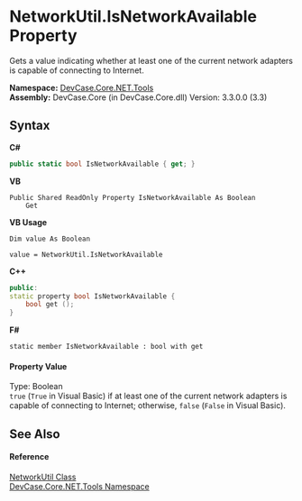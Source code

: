 # NetworkUtil.IsNetworkAvailable Property 
 

Gets a value indicating whether at least one of the current network adapters is capable of connecting to Internet.

**Namespace:**&nbsp;<a href="N_DevCase_Core_NET_Tools">DevCase.Core.NET.Tools</a><br />**Assembly:**&nbsp;DevCase.Core (in DevCase.Core.dll) Version: 3.3.0.0 (3.3)

## Syntax

**C#**<br />
``` C#
public static bool IsNetworkAvailable { get; }
```

**VB**<br />
``` VB
Public Shared ReadOnly Property IsNetworkAvailable As Boolean
	Get
```

**VB Usage**<br />
``` VB Usage
Dim value As Boolean

value = NetworkUtil.IsNetworkAvailable

```

**C++**<br />
``` C++
public:
static property bool IsNetworkAvailable {
	bool get ();
}
```

**F#**<br />
``` F#
static member IsNetworkAvailable : bool with get

```


#### Property Value
Type: Boolean<br />`true` (`True` in Visual Basic) if at least one of the current network adapters is capable of connecting to Internet; otherwise, `false` (`False` in Visual Basic).

## See Also


#### Reference
<a href="T_DevCase_Core_NET_Tools_NetworkUtil">NetworkUtil Class</a><br /><a href="N_DevCase_Core_NET_Tools">DevCase.Core.NET.Tools Namespace</a><br />